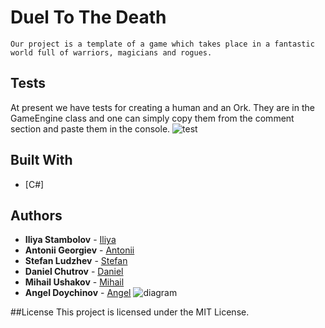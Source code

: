 # Duel To The Death
```
Our project is a template of a game which takes place in a fantastic world full of warriors, magicians and rogues.
```
## Tests
At present we have tests for creating a human and an Ork.
They are in the GameEngine class and one can simply copy them from the comment section and paste them in the console.
![test](https://cloud.githubusercontent.com/assets/22631858/22008986/81904cb8-dc88-11e6-815b-cec3ee7181cb.png)

## Built With
* [C#]

## Authors
* **Iliya Stambolov** - [Iliya](https://github.com/iliyaST)
* **Antonii Georgiev** - [Antonii](https://github.com/tonygeorgiew)
* **Stefan Ludzhev** - [Stefan](https://github.com/ludzhev)
* **Daniel Chutrov** - [Daniel](https://github.com/tarantaleo)
* **Mihail Ushakov** - [Mihail](https://github.com/mihvla)
* **Angel Doychinov** - [Angel](https://github.com/angel2505)
![diagram](https://cloud.githubusercontent.com/assets/22631858/22002055/9213cf4c-dc51-11e6-82e3-99c7bea2a397.png)

##License
This project is licensed under the MIT License.
